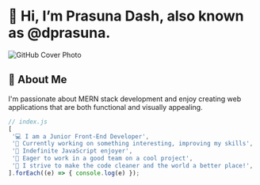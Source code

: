 # 👋 Hi, I’m Prasuna Dash, also known as @dprasuna.  

![GitHub Cover Photo](link_to_your_cover_photo_image)

## 👀 About Me

I'm passionate about MERN stack development and enjoy creating web applications that are both functional and visually appealing.

```javascript
// index.js
[
 '💻 I am a Junior Front-End Developer',
 '🎯 Currently working on something interesting, improving my skills',
 '💛 Indefinite JavaScript enjoyer',
 '👯 Eager to work in a good team on a cool project',
 '🌱 I strive to make the code cleaner and the world a better place!',
].forEach((e) => { console.log(e) });
